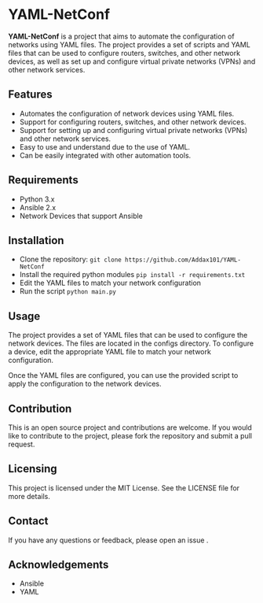 # YAML-NetConf
**YAML-NetConf** is a project that aims to automate the configuration of networks using YAML files. The project provides a set of scripts and YAML files that can be used to configure routers, switches, and other network devices, as well as set up and configure virtual private networks (VPNs) and other network services.

## Features
* Automates the configuration of network devices using YAML files.
* Support for configuring routers, switches, and other network devices.
* Support for setting up and configuring virtual private networks (VPNs) and other network services.
* Easy to use and understand due to the use of YAML.
* Can be easily integrated with other automation tools.
## Requirements
* Python 3.x
* Ansible 2.x
* Network Devices that support Ansible
## Installation
* Clone the repository: `git clone https://github.com/Addax101/YAML-NetConf`
* Install the required python modules `pip install -r requirements.txt`
* Edit the YAML files to match your network configuration
* Run the script `python main.py`
## Usage
The project provides a set of YAML files that can be used to configure the network devices. The files are located in the configs directory. To configure a device, edit the appropriate YAML file to match your network configuration.

Once the YAML files are configured, you can use the provided script to apply the configuration to the network devices.

## Contribution
This is an open source project and contributions are welcome. If you would like to contribute to the project, please fork the repository and submit a pull request.

## Licensing
This project is licensed under the MIT License. See the LICENSE file for more details.

## Contact
If you have any questions or feedback, please open an issue .

## Acknowledgements
- Ansible
- YAML



